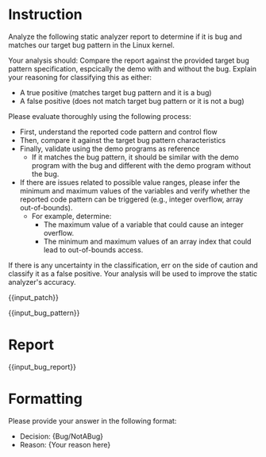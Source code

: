 # Instruction

Analyze the following static analyzer report to determine if it is bug and matches our target bug pattern in the Linux kernel.

Your analysis should:
Compare the report against the provided target bug pattern specification, espcically the demo with and without the bug.
Explain your reasoning for classifying this as either:

- A true positive (matches target bug pattern and it is a bug)
- A false positive (does not match target bug pattern or it is not a bug)

Please evaluate thoroughly using the following process:

- First, understand the reported code pattern and control flow
- Then, compare it against the target bug pattern characteristics
- Finally, validate using the demo programs as reference
    - If it matches the bug pattern, it should be similar with the demo program with the bug and different with the demo program without the bug.
- If there are issues related to possible value ranges, please infer the minimum and maximum values of the variables and verify whether the reported code pattern can be triggered (e.g., integer overflow, array out-of-bounds).
    - For example, determine:
        - The maximum value of a variable that could cause an integer overflow.
        - The minimum and maximum values of an array index that could lead to out-of-bounds access.

If there is any uncertainty in the classification, err on the side of caution and classify it as a false positive. Your analysis will be used to improve the static analyzer's accuracy.

{{input_patch}}

{{input_bug_pattern}}

# Report

{{input_bug_report}}

# Formatting

Please provide your answer in the following format:

- Decision: {Bug/NotABug}
- Reason: {Your reason here}
